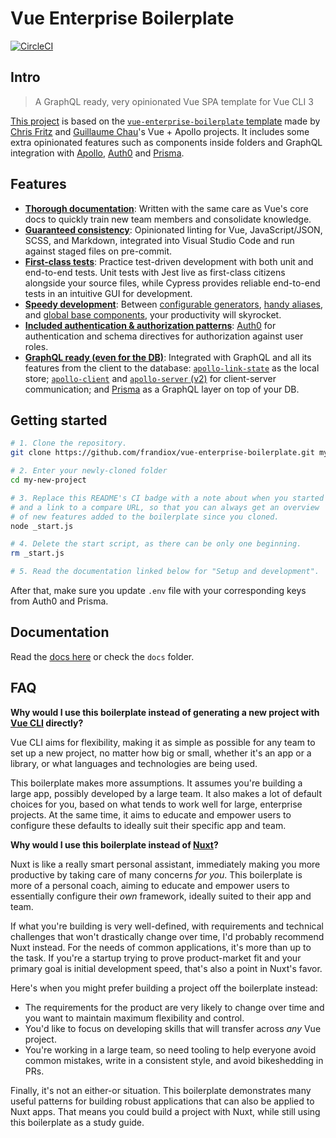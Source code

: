 # Vue Enterprise Boilerplate

[![CircleCI](https://circleci.com/gh/frandiox/vue-graphql-enterprise-boilerplate/tree/master.svg?style=svg)](https://circleci.com/gh/frandiox/vue-graphql-enterprise-boilerplate/tree/master)

## Intro

> A GraphQL ready, very opinionated Vue SPA template for Vue CLI 3

[This project](https://github.com/frandiox/vue-graphql-enterprise-boilerplate) is based on the [`vue-enterprise-boilerplate` template](https://github.com/chrisvfritz/vue-enterprise-boilerplate) made by [Chris Fritz](https://github.com/chrisvfritz) and [Guillaume Chau](https://github.com/Akryum)'s Vue + Apollo projects. It includes some extra opinionated features such as components inside folders and GraphQL integration with [Apollo](https://www.apollographql.com/), [Auth0](https://auth0.com/) and [Prisma](https://www.prisma.io/).

## Features

- [**Thorough documentation**](https://vue-graphql.netlify.com/): Written with the same care as Vue's core docs to quickly train new team members and consolidate knowledge.
- [**Guaranteed consistency**](http://vue-graphql.netlify.com/linting.html): Opinionated linting for Vue, JavaScript/JSON, SCSS, and Markdown, integrated into Visual Studio Code and run against staged files on pre-commit.
- [**First-class tests**](http://vue-graphql.netlify.com/tests.html): Practice test-driven development with both unit and end-to-end tests. Unit tests with Jest live as first-class citizens alongside your source files, while Cypress provides reliable end-to-end tests in an intuitive GUI for development.
- [**Speedy development**](http://vue-graphql.netlify.com/tests.html): Between [configurable generators](http://vue-graphql.netlify.com/tests.html#generators), [handy aliases](http://vue-graphql.netlify.com/tests.html#aliases), and [global base components](http://vue-graphql.netlify.com/tests.html#base-components), your productivity will skyrocket.
- [**Included authentication & authorization patterns**](http://vue-graphql.netlify.com/auth.html): [Auth0](https://auth0.com/) for authentication and schema directives for authorization against user roles.
- [**GraphQL ready (even for the DB)**](http://vue-graphql.netlify.com/backend.html): Integrated with GraphQL and all its features from the client to the database: [`apollo-link-state`](https://www.apollographql.com/docs/link/links/state.html) as the local store; [`apollo-client`](https://www.apollographql.com/client) and [`apollo-server` (v2)](https://www.apollographql.com/server) for client-server communication; and [Prisma](https://www.prisma.io/) as a GraphQL layer on top of your DB.

## Getting started

```bash
# 1. Clone the repository.
git clone https://github.com/frandiox/vue-enterprise-boilerplate.git my-new-project

# 2. Enter your newly-cloned folder
cd my-new-project

# 3. Replace this README's CI badge with a note about when you started
# and a link to a compare URL, so that you can always get an overview
# of new features added to the boilerplate since you cloned.
node _start.js

# 4. Delete the start script, as there can be only one beginning.
rm _start.js

# 5. Read the documentation linked below for "Setup and development".
```

After that, make sure you update `.env` file with your corresponding keys from Auth0 and Prisma.

## Documentation

Read the [docs here](https://vue-graphql.netlify.com/) or check the `docs` folder.

## FAQ

**Why would I use this boilerplate instead of generating a new project with [Vue CLI](https://github.com/vuejs/vue-cli) directly?**

Vue CLI aims for flexibility, making it as simple as possible for any team to set up a new project, no matter how big or small, whether it's an app or a library, or what languages and technologies are being used.

This boilerplate makes more assumptions. It assumes you're building a large app, possibly developed by a large team. It also makes a lot of default choices for you, based on what tends to work well for large, enterprise projects. At the same time, it aims to educate and empower users to configure these defaults to ideally suit their specific app and team.

**Why would I use this boilerplate instead of [Nuxt](https://nuxtjs.org/)?**

Nuxt is like a really smart personal assistant, immediately making you more productive by taking care of many concerns _for you_. This boilerplate is more of a personal coach, aiming to educate and empower users to essentially configure their _own_ framework, ideally suited to their app and team.

If what you're building is very well-defined, with requirements and technical challenges that won't drastically change over time, I'd probably recommend Nuxt instead. For the needs of common applications, it's more than up to the task. If you're a startup trying to prove product-market fit and your primary goal is initial development speed, that's also a point in Nuxt's favor.

Here's when you might prefer building a project off the boilerplate instead:

- The requirements for the product are very likely to change over time and you want to maintain maximum flexibility and control.
- You'd like to focus on developing skills that will transfer across _any_ Vue project.
- You're working in a large team, so need tooling to help everyone avoid common mistakes, write in a consistent style, and avoid bikeshedding in PRs.

Finally, it's not an either-or situation. This boilerplate demonstrates many useful patterns for building robust applications that can also be applied to Nuxt apps. That means you could build a project with Nuxt, while still using this boilerplate as a study guide.
